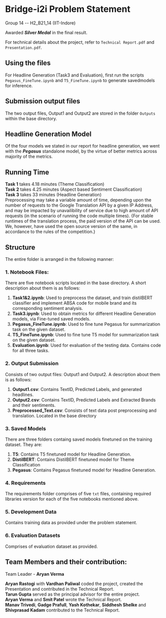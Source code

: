 # Bridge-i2i Problem Statement
Group 14 -- H2_B21_14 (IIT-Indore)  

Awarded ***Silver Medal*** in the final result.

For technical details about the project, refer to ``Technical Report.pdf`` and ``Presentation.pdf``.  

## Using the files

For Headline Generation (Task3 and Evaluation), first run the scripts ``Pegasus_FineTune.ipynb`` and ``T5_FineTune.ipynb`` to generate savedmodels for inference.  

## Submission output files
The two output files, Output1 and Output2 are stored in the folder ```Outputs``` within the base directory.

## Headline Generation Model
Of the four models we stated in our report for headline generation, we went with the ***Pegasus*** standalone model, by the virtue of better metrics across majority of the metrics.

## Running Time
**Task 1** takes 4.18 minutes (Theme Classification)  
**Task 2** takes 4.25 minutes (Aspect based Sentiment Classification)  
**Task 3** takes 33 minutes (Headline Generation)  
Preprocessing may take a variable amount of time, depending upon the number of requests to the Google Translation API by a given IP Address, and may be impacted by unavailibility of service due to high amount of API requests (in the scenario of running the code multiple times). 
{For stable runtimes of the translation process, the paid version of the API can be used. We, however, have used the open source version of the same, in accordance to the rules of the competition.}  

## Structure
The entire folder is arranged in the following manner:

### 1. Notebook Files:
There are five notebook scripts located in the base directory. A short description about them is as follows:
1. **Task1&2.ipynb**: Used to preprocess the dataset, and train distilBERT classifier and implement ABSA code for mobile brand and its corresponding sentiment analysis.
2. **Task3.ipynb**: Used to obtain metrics for different Headline Generation models, via Fine-tuned saved models.
3. **Pegasus_FineTune.ipynb**: Used to fine tune Pegasus for summarization task on the given dataset.
4. **T5_FineTune.ipynb**: Used to fine tune T5 model for summarization task on the given dataset.
5. **Evaluation.ipynb**: Used for evaluation of the testing data. Contains code for all three tasks.

### 2. Output Submission
Consists of two output files: Output1 and Output2. A description about them is as follows:
1. **Output1.csv**: Contains TextID, Predicted Labels, and generated headlines.
2. **Output2.csv**: Contains TextID, Predicted Labels and Extracted Brands and their sentiments.
3. **Preprocessed_Text.csv**: Consists of text data post preprocessing and translation. Located in the base directory


### 3. Saved Models
There are three folders containg saved models finetuned on the training dataset. They are:
1. **T5**: Contains T5 finetuned model for Headline Generation.
2. **DistilBERT**: Contains DistilBERT finetuned model for Theme Classification
3. **Pegasus**: Contains Pegasus finetuned model for Headline Generation.

### 4. Requirements
The requirements folder comprises of five ``txt`` files, containing required libraries version for each of the five notebooks mentioned above.

### 5. Development Data
Contains training data as provided under the problem statement.

### 6. Evaluation Datasets
Comprises of evaluation dataset as provided.

## Team Members and their contribution:  

Team Leader - **Aryan Verma**

**Aryan Rastogi** with **Vardhan Paliwal** coded the project, created the Presentation and contributed in the Technical Report.  
**Tarun Gupta** served as the principal advisor for the entire project.  
**Aryan Verma** and **Smit Patel** wrote the Technical Report.  
**Manav Trivedi**, **Gadge Prafull**, **Yash Kothekar**, **Siddhesh Shelke** and **Shivprasad Kadam** contributed to the Technical Report.  

                          
